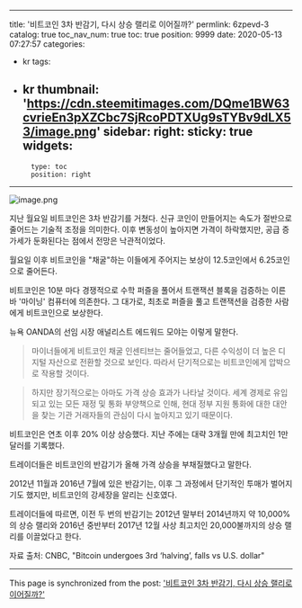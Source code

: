 
---
title: '비트코인 3차 반감기, 다시 상승 랠리로 이어질까?'
permlink: 6zpevd-3
catalog: true
toc_nav_num: true
toc: true
position: 9999
date: 2020-05-13 07:27:57
categories:
- kr
tags:
- kr
thumbnail: 'https://cdn.steemitimages.com/DQme1BW63cvrieEn3pXZCbc7SjRcoPDTXUg9sTYBv9dLX53/image.png'
sidebar:
    right:
        sticky: true
widgets:
    -
        type: toc
        position: right
---


![image.png](https://cdn.steemitimages.com/DQme1BW63cvrieEn3pXZCbc7SjRcoPDTXUg9sTYBv9dLX53/image.png)


지난 월요일 비트코인은 3차 반감기를 거쳤다. 신규 코인이 만들어지는 속도가 절반으로 줄어드는 기술적 조정을 의미한다. 이후 변동성이 높아지면 가격이 하락했지만, 공급 증가세가 둔화된다는 점에서 전망은 낙관적이었다.

월요일 이후 비트코인을 "채굴"하는 이들에게 주어지는 보상이 12.5코인에서 6.25코인으로 줄어든다.

비트코인은 10분 마다 경쟁적으로 수학 퍼즐을 풀어서 트랜잭션 블록을 검증하는 이른바 '마이닝' 컴퓨터에 의존한다. 그 대가로, 최초로 퍼즐을 풀고 트랜잭션을 검증한 사람에게 비트코인으로 보상한다.

뉴욕 OANDA의 선임 시장 애널리스트 에드워드 모야는 이렇게 말한다.

>마이너들에게 비트코인 채굴 인센티브는 줄어들었고, 다른 수익성이 더 높은 디지털 자산으로 전환할 것으로 보인다. 따라서 단기적으로는 비트코인에게 압박으로 작용할 것이다.

>하지만 장기적으로는 아마도 가격 상승 효과가 나타날 것이다. 세계 경제로 유입되고 있는 모든 재정 및 통화 부양책으로 인해, 현대 정부 지원 통화에 대한 대안을 찾는 기관 거래자들의 관심이 다시 높아지고 있기 때문이다.

비트코인은 연초 이후 20% 이상 상승했다. 지난 주에는 대략 3개월 만에 최고치인 1만 달러를 기록했다.

트레이더들은 비트코인의 반감기가 올해 가격 상승을 부채질했다고 말한다.

2012년 11월과 2016년 7월에 있은 반감기는, 이후 그 과정에서 단기적인 투매가 벌어지기도 했지만, 비트코인의 강세장을 알리는 신호였다.

트레이더들에 따르면, 이전 두 번의 반감기는 2012년 말부터 2014년까지 약 10,000%의 상승 랠리와  2016년 중반부터 2017년 12월 사상 최고치인 20,000불까지의 상승 랠리를 이끌었다고 한다.

자료 출처: CNBC, "Bitcoin undergoes 3rd ‘halving’, falls vs U.S. dollar"

- - -

This page is synchronized from the post: ['비트코인 3차 반감기, 다시 상승 랠리로 이어질까?'](https://steemit.com/@pius.pius/6zpevd-3)
